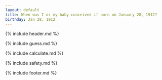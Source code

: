 ```yaml
---
layout: default
title: When was I or my baby conceived if born on January 28, 1912?
birthday: Jan 28, 1912
---
```


{% include header.md %}

{% include guess.md %}

{% include calculate.md %}

{% include safety.md %}

{% include footer.md %}




